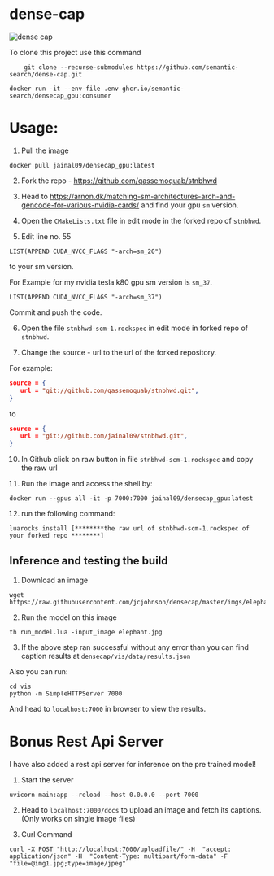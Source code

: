 # dense-cap
![dense cap](https://github.com/jcjohnson/densecap/raw/master/imgs/resultsfig.png)

To clone this project use this command
```git
    git clone --recurse-submodules https://github.com/semantic-search/dense-cap.git
```

```
docker run -it --env-file .env ghcr.io/semantic-search/densecap_gpu:consumer
```

# Usage:

1. Pull the image

```
docker pull jainal09/densecap_gpu:latest
```

2.  Fork the repo - https://github.com/qassemoquab/stnbhwd

3. Head to https://arnon.dk/matching-sm-architectures-arch-and-gencode-for-various-nvidia-cards/ and find your gpu `sm` version.

4. Open the `CMakeLists.txt` file in edit mode in the forked repo of `stnbhwd`.

5. Edit line no. 55

```
LIST(APPEND CUDA_NVCC_FLAGS "-arch=sm_20")
```

to your sm version.

For Example for my nvidia tesla k80 gpu sm version is `sm_37`.

```
LIST(APPEND CUDA_NVCC_FLAGS "-arch=sm_37")

```

Commit and push the code.

6. Open the file `stnbhwd-scm-1.rockspec` in edit mode in forked repo of `stnbhwd`.

7. Change the source - url to the url of the forked repository.

For example:

```json
source = {
   url = "git://github.com/qassemoquab/stnbhwd.git",
}
```

to

```json
source = {
   url = "git://github.com/jainal09/stnbhwd.git",
}
```

10. In Github click on raw button in file `stnbhwd-scm-1.rockspec` and copy the raw url

11. Run the image and access the shell by:

```
docker run --gpus all -it -p 7000:7000 jainal09/densecap_gpu:latest
```

12. run the following command:

```
luarocks install [********the raw url of stnbhwd-scm-1.rockspec of your forked repo ********]
```

## Inference and testing the build

1. Download an image

```
wget https://raw.githubusercontent.com/jcjohnson/densecap/master/imgs/elephant.jpg
```
2. Run the model on this image

```
th run_model.lua -input_image elephant.jpg
```

3. If the above step ran successful without any error than you can find caption results at `densecap/vis/data/results.json`

Also you can run:

```
cd vis
python -m SimpleHTTPServer 7000
```
And head to `localhost:7000` in browser to view the results.

# Bonus Rest Api Server

I have also added a rest api server for inference on the pre trained model!

1. Start the server
 
```
uvicorn main:app --reload --host 0.0.0.0 --port 7000
```
2. Head to `localhost:7000/docs` to upload an image and fetch its captions. (Only works on single image files)

3. Curl Command

```
curl -X POST "http://localhost:7000/uploadfile/" -H  "accept: application/json" -H  "Content-Type: multipart/form-data" -F "file=@img1.jpg;type=image/jpeg"
```
